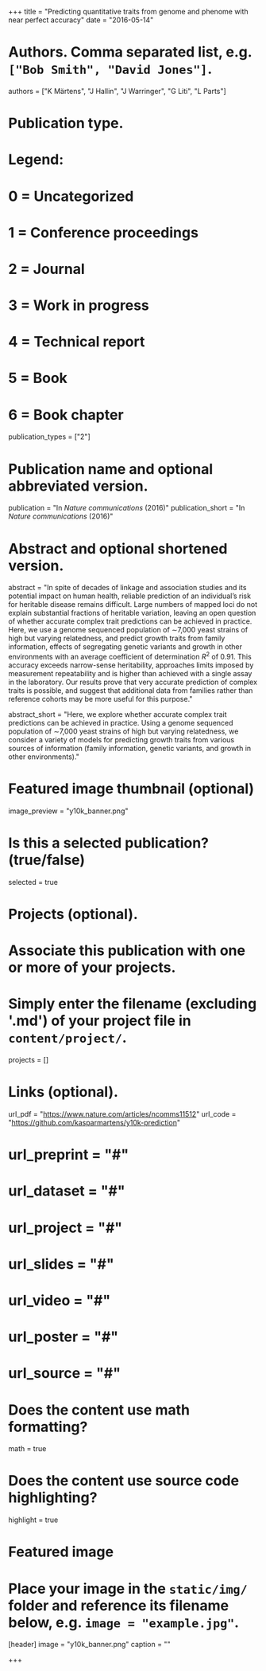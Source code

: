+++
title = "Predicting quantitative traits from genome and phenome with near perfect accuracy"
date = "2016-05-14"

# Authors. Comma separated list, e.g. `["Bob Smith", "David Jones"]`.
authors = ["K Märtens", "J Hallin", "J Warringer", "G Liti", "L Parts"]

# Publication type.
# Legend:
# 0 = Uncategorized
# 1 = Conference proceedings
# 2 = Journal
# 3 = Work in progress
# 4 = Technical report
# 5 = Book
# 6 = Book chapter
publication_types = ["2"]

# Publication name and optional abbreviated version.
publication = "In *Nature communications* (2016)"
publication_short = "In *Nature communications* (2016)"

# Abstract and optional shortened version.
abstract = "In spite of decades of linkage and association studies and its potential impact on human health, reliable prediction of an individual’s risk for heritable disease remains difficult. Large numbers of mapped loci do not explain substantial fractions of heritable variation, leaving an open question of whether accurate complex trait predictions can be achieved in practice. Here, we use a genome sequenced population of ∼7,000 yeast strains of high but varying relatedness, and predict growth traits from family information, effects of segregating genetic variants and growth in other environments with an average coefficient of determination $R^2$ of 0.91. This accuracy exceeds narrow-sense heritability, approaches limits imposed by measurement repeatability and is higher than achieved with a single assay in the laboratory. Our results prove that very accurate prediction of complex traits is possible, and suggest that additional data from families rather than reference cohorts may be more useful for this purpose."

abstract_short = "Here, we explore whether accurate complex trait predictions can be achieved in practice. Using a genome sequenced population of ∼7,000 yeast strains of high but varying relatedness, we consider a variety of models for predicting growth traits from various sources of information (family information, genetic variants, and growth in other environments)."

# Featured image thumbnail (optional)
image_preview = "y10k_banner.png"

# Is this a selected publication? (true/false)
selected = true

# Projects (optional).
#   Associate this publication with one or more of your projects.
#   Simply enter the filename (excluding '.md') of your project file in `content/project/`.
projects = []

# Links (optional).
url_pdf = "https://www.nature.com/articles/ncomms11512"
url_code = "https://github.com/kasparmartens/y10k-prediction"
# url_preprint = "#"
# url_dataset = "#"
# url_project = "#"
# url_slides = "#"
# url_video = "#"
# url_poster = "#"
# url_source = "#"

# Does the content use math formatting?
math = true

# Does the content use source code highlighting?
highlight = true

# Featured image
# Place your image in the `static/img/` folder and reference its filename below, e.g. `image = "example.jpg"`.
[header]
image = "y10k_banner.png"
caption = ""

+++
